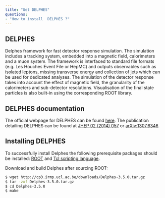 ```yaml
---
title: "Get DELPHES"
questions:
- "How to install  DELPHES ?"
---
```


## DELPHES

Delphes framework for fast detector response simulation. The simulation includes a tracking system, embedded into a magnetic field, calorimeters and a muon system. The framework is interfaced to standard file formats (e.g. Les Houches Event File or HepMC) and outputs observables such as isolated leptons, missing transverse energy and collection of jets which can be used for dedicated analyses. The simulation of the detector response takes into account the effect of magnetic field, the granularity of the calorimeters and sub-detector resolutions. Visualisation of the final state particles is also built-in using the corresponding ROOT library.

## DELPHES documentation

The official webpage for DELPHES can be found [here](https://cp3.irmp.ucl.ac.be/projects/delphes). 
The publication detailing DELPHES can be found at [JHEP 02 (2014) 057](http://dx.doi.org/10.1007/JHEP02(2014)057) or [arXiv:1307.6346](http://arxiv.org/abs/1307.6346). 

## Installing DELPHES 

To successfully install Delphes the following prerequisite packages should be installed: [ROOT](https://saghosh.github.io/root-short-exercise/02-get-root/index.html) and [Tcl scripting language](http://www.tcl.tk/).

Download and build Delphes after sourcing ROOT:

```bash
$ wget http://cp3.irmp.ucl.ac.be/downloads/Delphes-3.5.0.tar.gz
$ tar -zxf Delphes-3.5.0.tar.gz
$ cd Delphes-3.5.0
$ make
```
